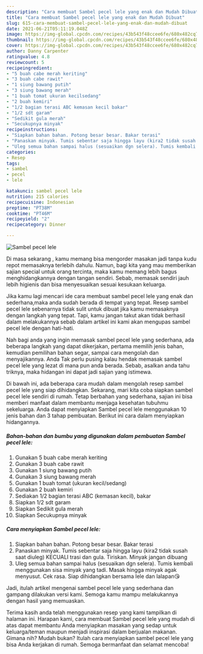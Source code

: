 ```yaml
---
description: "Cara membuat Sambel pecel lele yang enak dan Mudah Dibuat"
title: "Cara membuat Sambel pecel lele yang enak dan Mudah Dibuat"
slug: 615-cara-membuat-sambel-pecel-lele-yang-enak-dan-mudah-dibuat
date: 2021-06-21T05:11:19.048Z
image: https://img-global.cpcdn.com/recipes/43b543f48ccee6fe/680x482cq70/sambel-pecel-lele-foto-resep-utama.jpg
thumbnail: https://img-global.cpcdn.com/recipes/43b543f48ccee6fe/680x482cq70/sambel-pecel-lele-foto-resep-utama.jpg
cover: https://img-global.cpcdn.com/recipes/43b543f48ccee6fe/680x482cq70/sambel-pecel-lele-foto-resep-utama.jpg
author: Danny Carpenter
ratingvalue: 4.8
reviewcount: 5
recipeingredient:
- "5 buah cabe merah keriting"
- "3 buah cabe rawit"
- "1 siung bawang putih"
- "3 siung bawang merah"
- "1 buah tomat ukuran kecilsedang"
- "2 buah kemiri"
- "1/2 bagian terasi ABC kemasan kecil bakar"
- "1/2 sdt garam"
- "Sedikit gula merah"
- "Secukupnya minyak"
recipeinstructions:
- "Siapkan bahan bahan. Potong besar besar. Bakar terasi"
- "Panaskan minyak. Tumis sebentar saja hingga layu (kira2 tidak susah saat diuleg) KECUALI trasi dan gula. Tiriskan. Minyak jangan dibuang"
- "Uleg semua bahan sampai halus (sesuaikan dgn selera). Tumis kembali menggunakan sisa minyak yang tadi. Masak hingga minyak agak menyusut. Cek rasa. Siap dihidangkan bersama lele dan lalapan😘"
categories:
- Resep
tags:
- sambel
- pecel
- lele

katakunci: sambel pecel lele 
nutrition: 215 calories
recipecuisine: Indonesian
preptime: "PT38M"
cooktime: "PT46M"
recipeyield: "2"
recipecategory: Dinner

---
```



![Sambel pecel lele](https://img-global.cpcdn.com/recipes/43b543f48ccee6fe/680x482cq70/sambel-pecel-lele-foto-resep-utama.jpg)

Di masa  sekarang , kamu memang bisa mengorder masakan jadi tanpa kudu repot memasaknya terlebih dahulu. Namun, bagi kita yang mau memberikan sajian special untuk orang tercinta, maka kamu memang lebih bagus menghidangkannya dengan tangan sendiri. Sebab, memasak sendiri jauh lebih higienis dan bisa menyesuaikan sesuai kesukaan keluarga.

Jika kamu lagi mencari ide cara membuat sambel pecel lele yang enak dan sederhana,maka anda sudah berada di tempat yang tepat. Resep sambel pecel lele  sebenarnya tidak sulit untuk dibuat jika kamu memasaknya dengan langkah yang tepat. Tapi, kamu jangan takut akan tidak berhasil dalam melakukannya 
sebab dalam artikel ini kami akan mengupas sambel pecel lele dengan hati-hati.  



Nah bagi anda yang ingin memasak sambel pecel lele yang sederhana, ada beberapa langkah yang dapat dikerjakan, pertama memilih jenis bahan, kemudian pemilihan bahan segar, sampai cara mengolah dan menyajikannya. Anda Tak perlu pusing kalau hendak memasak sambel pecel lele yang lezat di mana pun anda berada. Sebab, asalkan anda  tahu triknya, maka hidangan ini dapat jadi sajian yang istimewa.

Di bawah ini, ada beberapa cara mudah dalam mengolah resep sambel pecel lele yang siap dihidangkan. Sekarang, mari kita coba siapkan sambel pecel lele sendiri di rumah. Tetap berbahan yang sederhana, sajian ini bisa memberi manfaat dalam membantu menjaga kesehatan tubuhmu sekeluarga. Anda dapat menyiapkan Sambel pecel lele menggunakan 10 jenis bahan dan 3 tahap pembuatan. Berikut ini cara dalam menyiapkan hidangannya.

<!--inarticleads1-->

##### Bahan-bahan dan bumbu yang digunakan dalam pembuatan Sambel pecel lele:

1. Gunakan 5 buah cabe merah keriting
1. Gunakan 3 buah cabe rawit
1. Gunakan 1 siung bawang putih
1. Gunakan 3 siung bawang merah
1. Gunakan 1 buah tomat (ukuran kecil/sedang)
1. Gunakan 2 buah kemiri
1. Sediakan 1/2 bagian terasi ABC (kemasan kecil), bakar
1. Siapkan 1/2 sdt garam
1. Siapkan Sedikit gula merah
1. Siapkan Secukupnya minyak




<!--inarticleads2-->

##### Cara menyiapkan Sambel pecel lele:

1. Siapkan bahan bahan. Potong besar besar. Bakar terasi
1. Panaskan minyak. Tumis sebentar saja hingga layu (kira2 tidak susah saat diuleg) KECUALI trasi dan gula. Tiriskan. Minyak jangan dibuang
1. Uleg semua bahan sampai halus (sesuaikan dgn selera). Tumis kembali menggunakan sisa minyak yang tadi. Masak hingga minyak agak menyusut. Cek rasa. Siap dihidangkan bersama lele dan lalapan😘




Jadi, itulah artikel mengenai  sambel pecel lele  yang sederhana dan gampang dilakukan versi kami. Semoga kamu mampu melakukannya dengan hasil yang memuaskan. 

Terima kasih anda telah menggunakan resep yang kami tampilkan di halaman ini. Harapan kami, cara membuat  Sambel pecel lele yang mudah di atas dapat membantu Anda menyiapkan masakan yang sedap untuk keluarga/teman maupun menjadi inspirasi dalam berjualan makanan. Gimana nih? Mudah bukan? Itulah cara menyiapkan sambel pecel lele yang bisa Anda kerjakan di rumah. Semoga bermanfaat dan selamat mencoba!

